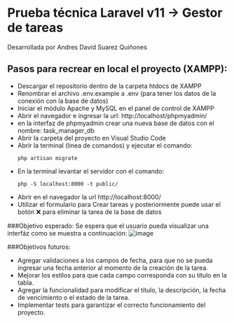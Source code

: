 # Prueba técnica Laravel v11 -> Gestor de tareas

Desarrollada por Andres David Suarez Quiñones

## Pasos para recrear en local el proyecto (XAMPP):

-   Descargar el repositorio dentro de la carpeta htdocs de XAMPP
-   Renombrar el archivo .env.example a .env (para tener los datos de la conexión con la base de datos)
-   Iniciar el módulo Apache y MySQL en el panel de control de XAMPP
-   Abrir el navegador e ingresar la url: http://localhost/phpmyadmin/
-   en la interfaz de phpmyadmin crear una nueva base de datos con el nombre: task_manager_db
-   Abrir la carpeta del proyecto en Visual Studio Code
-   Abrir la terminal (linea de comandos) y ejecutar el comando:
    ```
    php artisan migrate
    ```
-   En la terminal levantar el servidor con el comando:
    ```
    php -S localhost:8000 -t public/
    ```
-   Abrir en el navegador la url http://localhost:8000/
-   Utilizar el formulario para Crear tareas y posteriormente puede usar el botón ❌ para eliminar la tarea de la base de datos

###Objetivo esperado:
Se espera que el usuario pueda visualizar una interfáz como se muestra a continuación:
![image](https://github.com/Adsuarez/laravel-task-manager/assets/26845524/669f5f84-d204-4062-90f7-41cb09aba47e)

###Objetivos futuros:
- Agregar validaciones a los campos de fecha, para que no se pueda ingresar una fecha anterior al momento de la creación de la tarea.
- Mejorar los estilos para que cada campo corresponda con su título en la tabla.
- Agregar la funcionalidad para modificar el título, la descripción, la fecha de vencimiento o el estado de la tarea.
- Implementar tests para garantizar el correcto funcionamiento del proyecto.

